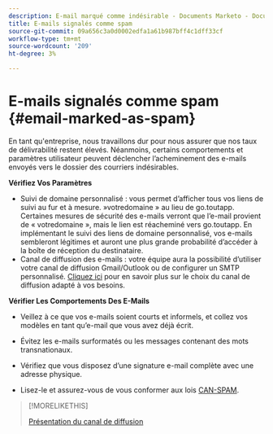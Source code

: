 ```yaml
---
description: E-mail marqué comme indésirable - Documents Marketo - Documentation du produit
title: E-mails signalés comme spam
source-git-commit: 09a656c3a0d0002edfa1a61b987bff4c1dff33cf
workflow-type: tm+mt
source-wordcount: '209'
ht-degree: 3%

---
```


# E-mails signalés comme spam {#email-marked-as-spam}

En tant qu&#39;entreprise, nous travaillons dur pour nous assurer que nos taux de délivrabilité restent élevés. Néanmoins, certains comportements et paramètres utilisateur peuvent déclencher l’acheminement des e-mails envoyés vers le dossier des courriers indésirables.

**Vérifiez Vos Paramètres**

* Suivi de domaine personnalisé : vous permet d’afficher tous vos liens de suivi au fur et à mesure. »votredomaine » au lieu de go.toutapp. Certaines mesures de sécurité des e-mails verront que l’e-mail provient de « votredomaine », mais le lien est réacheminé vers go.toutapp. En implémentant le suivi des liens de domaine personnalisé, vos e-mails sembleront légitimes et auront une plus grande probabilité d’accéder à la boîte de réception du destinataire.
* Canal de diffusion des e-mails : votre équipe aura la possibilité d’utiliser votre canal de diffusion Gmail/Outlook ou de configurer un SMTP personnalisé. [Cliquez ici](/help/marketo/product-docs/marketo-sales-insight/actions/email/email-delivery/delivery-channel-overview.md) pour en savoir plus sur le choix du canal de diffusion adapté à vos besoins.

**Vérifier Les Comportements Des E-Mails**

* Veillez à ce que vos e-mails soient courts et informels, et collez vos modèles en tant qu’e-mail que vous avez déjà écrit.

* Évitez les e-mails surformatés ou les messages contenant des mots transnationaux.

* Vérifiez que vous disposez d’une signature e-mail complète avec une adresse physique.

* Lisez-le et assurez-vous de vous conformer aux lois [CAN-SPAM](https://www.ftc.gov/tips-advice/business-center/guidance/can-spam-act-compliance-guide-business).

>[!MORELIKETHIS]
>
>[Présentation du canal de diffusion](/help/marketo/product-docs/marketo-sales-insight/actions/email/email-delivery/delivery-channel-overview.md)
